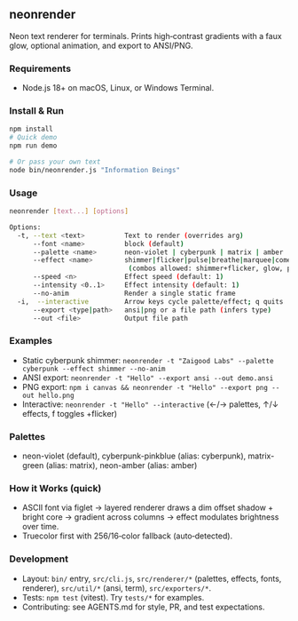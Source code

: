 ## neonrender

Neon text renderer for terminals. Prints high‑contrast gradients with a faux glow, optional animation, and export to ANSI/PNG.

### Requirements
- Node.js 18+ on macOS, Linux, or Windows Terminal.

### Install & Run
```bash
npm install
# Quick demo
npm run demo

# Or pass your own text
node bin/neonrender.js "Information Beings"
```

### Usage
```bash
neonrender [text...] [options]

Options:
  -t, --text <text>          Text to render (overrides arg)
      --font <name>          block (default)
      --palette <name>       neon-violet | cyberpunk | matrix | amber
      --effect <name>        shimmer|flicker|pulse|breathe|marquee|comet|wave|ripple|scanline|strobe|sparkle|none
                              (combos allowed: shimmer+flicker, glow, pulse-glow)
      --speed <n>            Effect speed (default: 1)
      --intensity <0..1>     Effect intensity (default: 1)
      --no-anim              Render a single static frame
  -i,  --interactive         Arrow keys cycle palette/effect; q quits
      --export <type|path>   ansi|png or a file path (infers type)
      --out <file>           Output file path
```

### Examples
- Static cyberpunk shimmer: `neonrender -t "Zaigood Labs" --palette cyberpunk --effect shimmer --no-anim`
- ANSI export: `neonrender -t "Hello" --export ansi --out demo.ansi`
- PNG export: `npm i canvas && neonrender -t "Hello" --export png --out hello.png`
- Interactive: `neonrender -t "Hello" --interactive` (←/→ palettes, ↑/↓ effects, f toggles +flicker)

### Palettes
- neon-violet (default), cyberpunk-pinkblue (alias: cyberpunk), matrix-green (alias: matrix), neon-amber (alias: amber)

### How it Works (quick)
- ASCII font via figlet → layered renderer draws a dim offset shadow + bright core → gradient across columns → effect modulates brightness over time.
- Truecolor first with 256/16‑color fallback (auto‑detected).

### Development
- Layout: `bin/` entry, `src/cli.js`, `src/renderer/*` (palettes, effects, fonts, renderer), `src/util/*` (ansi, term), `src/exporters/*`.
- Tests: `npm test` (vitest). Try `tests/*` for examples.
- Contributing: see AGENTS.md for style, PR, and test expectations.
